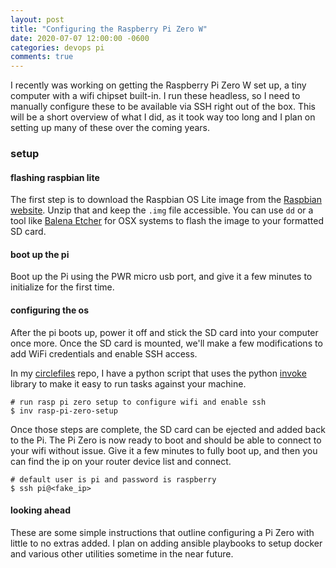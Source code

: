 ```yaml
---
layout: post
title: "Configuring the Raspberry Pi Zero W"
date: 2020-07-07 12:00:00 -0600
categories: devops pi
comments: true
---
```


I recently was working on getting the Raspberry Pi Zero W set up, a tiny
computer with a wifi chipset built-in. I run these headless, so I need to
manually configure these to be available via SSH right out of the box. This
will be a short overview of what I did, as it took way too long and I plan on
setting up many of these over the coming years.

### setup

#### flashing raspbian lite

The first step is to download the Raspbian OS Lite image from the [Raspbian
website][raspbian]. Unzip that and keep the `.img` file accessible. You can use
`dd` or a tool like [Balena Etcher][balena] for OSX systems to flash the image
to your formatted SD card.


#### boot up the pi

Boot up the Pi using the PWR micro usb port, and give it a few minutes to
initialize for the first time.

#### configuring the os

After the pi boots up, power it off and stick the SD card into your computer
once more. Once the SD card is mounted, we'll make a few modifications to add
WiFi credentials and enable SSH access.

In my [circlefiles][circlefiles] repo, I have a python script that uses the
python [invoke][invoke] library to make it easy to run tasks against your
machine.

```
# run rasp pi zero setup to configure wifi and enable ssh
$ inv rasp-pi-zero-setup
```

Once those steps are complete, the SD card can be ejected and added back to the
Pi. The Pi Zero is now ready to boot and should be able to connect to your wifi
without issue. Give it a few minutes to fully boot up, and then you can find
the ip on your router device list and connect.

```
# default user is pi and password is raspberry
$ ssh pi@<fake_ip>
```

#### looking ahead

These are some simple instructions that outline configuring a Pi Zero with
little to no extras added. I plan on adding ansible playbooks to setup docker
and various other utilities sometime in the near future.

[invoke]: http://www.pyinvoke.org/
[circlefiles]: https://github.com/phouse512/circlefiles 
[balena]: https://www.balena.io/etcher/
[raspbian]: https://www.raspberrypi.org/downloads/raspberry-pi-os/

